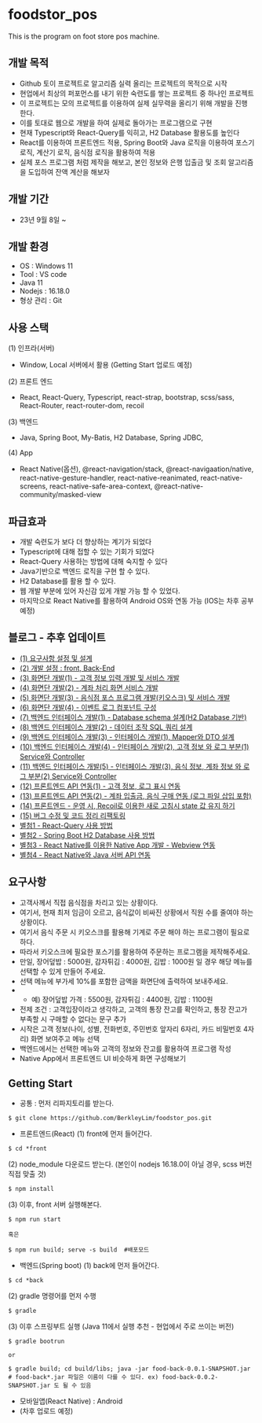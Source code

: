 # foodstor_pos
This is the program on foot store pos machine.

## 개발 목적
- Github 토이 프로젝트로 알고리즘 실력 올리는 프로젝트의 목적으로 시작
- 현업에서 최상의 퍼포먼스를 내기 위한 숙련도를 쌓는 프로젝트 중 하나인 프로젝트
- 이 프로젝트는 모의 프로젝트를 이용하여 실제 실무력을 올리기 위해 개발을 진행 한다.
- 이를 토대로 웹으로 개발을 하여 실제로 돌아가는 프로그램으로 구현
- 현재 Typescript와 React-Query를 익히고, H2 Database 활용도를 높인다
- React를 이용하여 프론트엔드 적용, Spring Boot와 Java 로직을 이용하여 포스기 로직, 계산기 로직, 음식점 로직을 활용하여 적용
- 실제 포스 프로그램 처럼 제작을 해보고, 본인 정보와 은행 입출금 및 조회 알고리즘을 도입하여 잔액 계산을 해보자

## 개발 기간
- 23년 9월 8일 ~

## 개발 환경
- OS : Windows 11
- Tool : VS code
- Java 11
- Nodejs : 16.18.0
- 형상 관리 : Git

## 사용 스택
(1) 인프라(서버)
- Window, Local 서버에서 활용 (Getting Start 업로드 예정)

(2) 프론트 엔드
- React, React-Query, Typescript, react-strap, bootstrap, scss/sass, React-Router, react-router-dom, recoil

(3) 백엔드
- Java, Spring Boot, My-Batis, H2 Database, Spring JDBC, 

(4) App
- React Native(옵션), @react-navigation/stack, @react-navigaation/native, react-native-gesture-handler, react-native-reanimated, react-native-screens, react-native-safe-area-context, @react-native-community/masked-view

## 파급효과
- 개발 숙련도가 보다 더 향상하는 계기가 되었다
- Typescript에 대해 접할 수 있는 기회가 되었다
- React-Query 사용하는 방법에 대해 숙지할 수 있다
- Java기반으로 백엔드 로직을 구현 할 수 있다.
- H2 Database를 활용 할 수 있다.
- 웹 개발 부분에 있어 자신감 있게 개발 가능 할 수 있었다.
- 마지막으로 React Native를 활용하여 Android OS와 연동 가능 (IOS는 차후 공부 예정)



## 블로그 - 추후 업데이트
- [(1) 요구사항 설정 및 설계](https://berkley.tistory.com/45)
- [(2) 개발 설정 : front, Back-End](https://berkley.tistory.com/46)
- [(3) 화면단 개발(1) - 고객 정보 입력 개발 및 서비스 개발](https://berkley.tistory.com/47)
- [(4) 화면단 개발(2) - 계좌 처리 화면 서비스 개발](https://berkley.tistory.com/48)
- [(5) 화면단 개발(3) - 음식점 포스 프로그램 개발(키오스크) 및 서비스 개발](https://berkley.tistory.com/49)
- [(6) 화면단 개발(4) - 이벤트 로그 컴포넌트 구성](https://berkley.tistory.com/50)
- [(7) 백엔드 인터페이스 개발(1) - Database schema 설계(H2 Database 기반)](https://berkley.tistory.com/51)
- [(8) 백엔드 인터페이스 개발(2) - 데이터 조작 SQL 쿼리 설계](https://berkley.tistory.com/52)
- [(9) 백엔드 인터페이스 개발(3) - 인터페이스 개발(1), Mapper와 DTO 설계](https://berkley.tistory.com/53)
- [(10) 백엔드 인터페이스 개발(4) - 인터페이스 개발(2), 고객 정보 와 로그 부분(1) Service와 Controller](https://berkley.tistory.com/54)
- [(11) 백엔드 인터페이스 개발(5) - 인터페이스 개발(3), 음식 정보, 계좌 정보 와 로그 부분(2) Service와 Controller](https://berkley.tistory.com/55)
- [(12) 프론트엔드 API 연동(1) - 고객 정보, 로그 표시 연동 ](https://berkley.tistory.com/56)
- [(13) 프론트엔드 API 연동(2) - 계좌 입출금, 음식 구매 연동 (로그 파일 삽입 포함)](https://berkley.tistory.com/57)
- [(14) 프론트엔드 - 운영 시, Recoil로 이용한 새로 고침시 state 값 유지 하기]()
- [(15) 버그 수정 및 코드 정리 리팩토링]()
- [별첨1 - React-Query 사용 방법]()
- [별첨2 - Spring Boot H2 Database 사용 방법]()
- [별첨3 - React Native를 이용한 Native App 개발 - Webview 연동]()
- [별첨4 - React Native와 Java 서버 API 연동]()

## 요구사항
- 고객사께서 직접 음식점을 차리고 있는 상황이다.
- 여기서, 현재 최저 임금이 오르고, 음식값이 비싸진 상황에서 직원 수를 줄여야 하는 상황이다.
- 여기서 음식 주문 시 키오스크를 활용해 기계로 주문 해야 하는 프로그램이 필요로 하다.
- 따라서 키오스크에 필요한 포스기를 활용하여 주문하는 프로그램을 제작해주세요.
- 만일, 장어덮밥 : 5000원, 감자튀김 : 4000원, 김밥 : 1000원 일 경우 해당 메뉴를 선택할 수 있게 만들어 주세요.
- 선택 메뉴에 부가세 10%를 포함한 금액을 화면단에 출력하여 보내주세요.
- - 예) 장어덮밥 가격 : 5500원, 감자튀김 : 4400원, 김밥 : 1100원
- 전제 조건 : 고객입장이라고 생각하고, 고객의 통장 잔고를 확인하고, 통장 잔고가 부족할 시 구매할 수 없다는 문구 추가
- 시작은 고객 정보(나이, 성별, 전화번호, 주민번호 앞자리 6자리, 카드 비밀번호 4자리) 화면 보여주고 메뉴 선택
- 백엔드에서는 선택한 메뉴와 고객의 정보와 잔고를 활용하여 프로그램 작성
- Native App에서 프론트엔드 UI 비슷하게 화면 구성해보기


## Getting Start
- 공통 : 먼저 리파지토리를 받는다.
```
$ git clone https://github.com/BerkleyLim/foodstor_pos.git
```

- 프론트엔드(React)
(1) front에 먼저 들어간다.
```
$ cd *front
```

(2) node_module 다운로드 받는다. (본인이 nodejs 16.18.0이 아닐 경우, scss 버전 직접 맞출 것)
```
$ npm install
```

(3) 이후, front 서버 실행해본다.
```
$ npm run start

혹은

$ npm run build; serve -s build  #배포모드
```

- 백엔드(Spring boot)
(1) back에 먼저 들어간다.
```
$ cd *back
```

(2) gradle 명령어를 먼저 수행
```
$ gradle
```

(3) 이후 스프링부트 실행 (Java 11에서 실행 추천 - 현업에서 주로 쓰이는 버전)
```
$ gradle bootrun

or

$ gradle build; cd build/libs; java -jar food-back-0.0.1-SNAPSHOT.jar 
# food-back*.jar 파일은 이름이 다를 수 있다. ex) food-back-0.0.2-SNAPSHOT.jar 도 될 수 있음
```
- 모바일앱(React Native) : Android
- (차후 업로드 예정)
